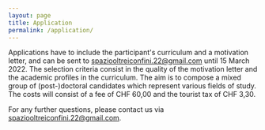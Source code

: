 ```yaml
---
layout: page
title: Application
permalink: /application/
---
```


Applications have to include the participant's curriculum and a motivation letter, and can be sent to spaziooltreiconfini.22@gmail.com until 15 March 2022. The selection criteria consist in the quality of the motivation letter and the academic profiles in the curriculum. The aim is to compose a mixed group of (post-)doctoral candidates which represent various fields of study. The costs will consist of a fee of CHF 60,00 and the tourist tax of CHF 3,30. 

For any further questions, please contact us via spaziooltreiconfini.22@gmail.com.
